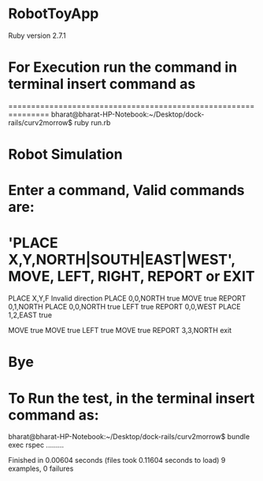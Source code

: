 # RobotToyApp
Ruby version 2.7.1

# For Execution run the command in terminal  insert command as
===============================================================
bharat@bharat-HP-Notebook:~/Desktop/dock-rails/curv2morrow$ ruby run.rb 

# Robot Simulation
# Enter a command, Valid commands are:
# 'PLACE X,Y,NORTH|SOUTH|EAST|WEST', MOVE, LEFT, RIGHT, REPORT or EXIT
PLACE X,Y,F
Invalid direction
PLACE 0,0,NORTH
true
MOVE
true
REPORT
0,1,NORTH
PLACE 0,0,NORTH
true
LEFT
true
REPORT
0,0,WEST
PLACE 1,2,EAST
true


MOVE
true
MOVE
true
LEFT
true
MOVE
true
REPORT
3,3,NORTH
exit
# Bye



To Run the test, in the terminal insert command as:
===================================================
bharat@bharat-HP-Notebook:~/Desktop/dock-rails/curv2morrow$ bundle exec rspec
.........

Finished in 0.00604 seconds (files took 0.11604 seconds to load)
9 examples, 0 failures

